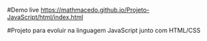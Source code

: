 #Demo live
https://mathmacedo.github.io/Projeto-JavaScript/html/index.html

#Projeto para evoluir na linguagem JavaScript junto com HTML/CSS
